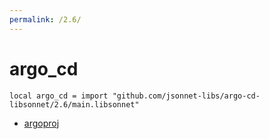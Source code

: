 ```yaml
---
permalink: /2.6/
---
```


# argo_cd

```jsonnet
local argo_cd = import "github.com/jsonnet-libs/argo-cd-libsonnet/2.6/main.libsonnet"
```



* [argoproj](argoproj/index.md)
